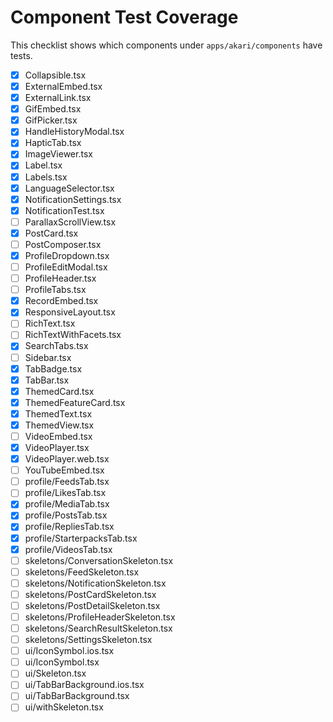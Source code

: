 # Component Test Coverage

This checklist shows which components under `apps/akari/components` have tests.

- [x] Collapsible.tsx
- [x] ExternalEmbed.tsx
- [x] ExternalLink.tsx
- [x] GifEmbed.tsx
- [x] GifPicker.tsx
- [x] HandleHistoryModal.tsx
- [x] HapticTab.tsx
- [x] ImageViewer.tsx
- [x] Label.tsx
- [x] Labels.tsx
- [x] LanguageSelector.tsx
- [x] NotificationSettings.tsx
- [x] NotificationTest.tsx
- [ ] ParallaxScrollView.tsx
- [x] PostCard.tsx
- [ ] PostComposer.tsx
- [x] ProfileDropdown.tsx
- [ ] ProfileEditModal.tsx
- [ ] ProfileHeader.tsx
- [ ] ProfileTabs.tsx
- [x] RecordEmbed.tsx
- [x] ResponsiveLayout.tsx
- [ ] RichText.tsx
- [ ] RichTextWithFacets.tsx
- [x] SearchTabs.tsx
- [ ] Sidebar.tsx
- [x] TabBadge.tsx
- [x] TabBar.tsx
- [x] ThemedCard.tsx
- [x] ThemedFeatureCard.tsx
- [x] ThemedText.tsx
- [x] ThemedView.tsx
- [ ] VideoEmbed.tsx
- [x] VideoPlayer.tsx
- [x] VideoPlayer.web.tsx
- [ ] YouTubeEmbed.tsx
- [ ] profile/FeedsTab.tsx
- [ ] profile/LikesTab.tsx
- [x] profile/MediaTab.tsx
- [x] profile/PostsTab.tsx
- [x] profile/RepliesTab.tsx
- [x] profile/StarterpacksTab.tsx
- [x] profile/VideosTab.tsx
- [ ] skeletons/ConversationSkeleton.tsx
- [ ] skeletons/FeedSkeleton.tsx
- [ ] skeletons/NotificationSkeleton.tsx
- [ ] skeletons/PostCardSkeleton.tsx
- [ ] skeletons/PostDetailSkeleton.tsx
- [ ] skeletons/ProfileHeaderSkeleton.tsx
- [ ] skeletons/SearchResultSkeleton.tsx
- [ ] skeletons/SettingsSkeleton.tsx
- [ ] ui/IconSymbol.ios.tsx
- [ ] ui/IconSymbol.tsx
- [ ] ui/Skeleton.tsx
- [ ] ui/TabBarBackground.ios.tsx
- [ ] ui/TabBarBackground.tsx
- [ ] ui/withSkeleton.tsx
